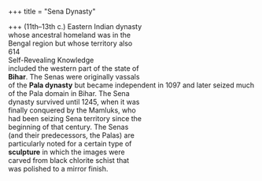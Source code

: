 +++
title = "Sena Dynasty"

+++
(11th–13th c.) Eastern Indian dynasty  
whose ancestral homeland was in the  
Bengal region but whose territory also  
614  
Self-Revealing Knowledge  
included the western part of the state of  
**Bihar**. The Senas were originally vassals  
of the **Pala dynasty** but became independent in 1097 and later seized much  
of the Pala domain in Bihar. The Sena  
dynasty survived until 1245, when it was  
finally conquered by the Mamluks, who  
had been seizing Sena territory since the  
beginning of that century. The Senas  
(and their predecessors, the Palas) are  
particularly noted for a certain type of  
**sculpture** in which the images were  
carved from black chlorite schist that  
was polished to a mirror finish.